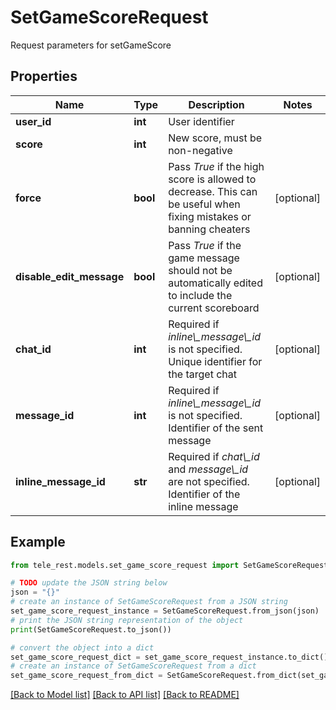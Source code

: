 # SetGameScoreRequest

Request parameters for setGameScore

## Properties

Name | Type | Description | Notes
------------ | ------------- | ------------- | -------------
**user_id** | **int** | User identifier | 
**score** | **int** | New score, must be non-negative | 
**force** | **bool** | Pass *True* if the high score is allowed to decrease. This can be useful when fixing mistakes or banning cheaters | [optional] 
**disable_edit_message** | **bool** | Pass *True* if the game message should not be automatically edited to include the current scoreboard | [optional] 
**chat_id** | **int** | Required if *inline\\_message\\_id* is not specified. Unique identifier for the target chat | [optional] 
**message_id** | **int** | Required if *inline\\_message\\_id* is not specified. Identifier of the sent message | [optional] 
**inline_message_id** | **str** | Required if *chat\\_id* and *message\\_id* are not specified. Identifier of the inline message | [optional] 

## Example

```python
from tele_rest.models.set_game_score_request import SetGameScoreRequest

# TODO update the JSON string below
json = "{}"
# create an instance of SetGameScoreRequest from a JSON string
set_game_score_request_instance = SetGameScoreRequest.from_json(json)
# print the JSON string representation of the object
print(SetGameScoreRequest.to_json())

# convert the object into a dict
set_game_score_request_dict = set_game_score_request_instance.to_dict()
# create an instance of SetGameScoreRequest from a dict
set_game_score_request_from_dict = SetGameScoreRequest.from_dict(set_game_score_request_dict)
```
[[Back to Model list]](../README.md#documentation-for-models) [[Back to API list]](../README.md#documentation-for-api-endpoints) [[Back to README]](../README.md)


